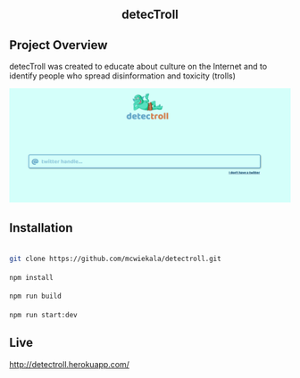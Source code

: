 <h2 align="center">detecTroll</h2>

## Project Overview

detecTroll was created to educate about culture on the Internet and to identify people who spread disinformation and toxicity (trolls)


![alt text](./docs/detectroll.png)


## Installation

```bash

git clone https://github.com/mcwiekala/detectroll.git

npm install

npm run build

npm run start:dev

```

## Live 

http://detectroll.herokuapp.com/
